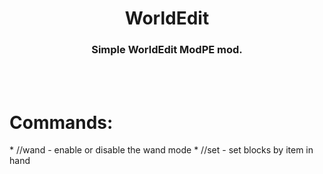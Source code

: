 <h1 align = 'center'>WorldEdit</h1>
<h3 align = 'center'>Simple WorldEdit ModPE mod.</h3>
<br></br>
<h1 align = 'left'>Commands: </h1>
* //wand - enable or disable the wand mode
* //set - set blocks by item in hand
